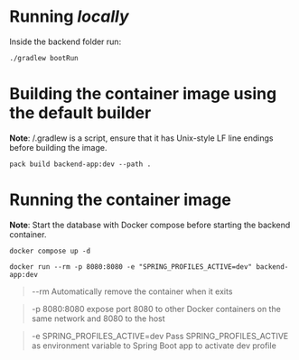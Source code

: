 # Running ***locally*** 
Inside the backend folder run:  

```
./gradlew bootRun
```
# Building the container image using the default builder

**Note**: /.gradlew is a script, ensure that it has Unix-style LF line endings before building the image. 

```
pack build backend-app:dev --path . 
```
# Running the container image

**Note**: Start the database with Docker compose before starting the backend container.
```
docker compose up -d
```

```
docker run --rm -p 8080:8080 -e "SPRING_PROFILES_ACTIVE=dev" backend-app:dev  
```

> --rm Automatically remove the container when it exits

> -p 8080:8080 expose port 8080 to other Docker containers on the same network and 8080 to the host

> -e SPRING_PROFILES_ACTIVE=dev Pass SPRING_PROFILES_ACTIVE as environment variable to Spring Boot app to activate dev profile


